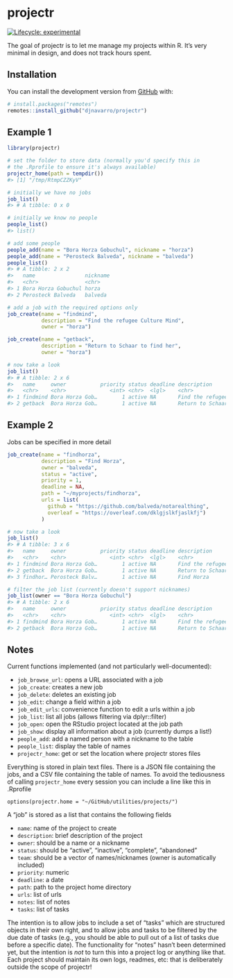 
<!-- README.md is generated from README.Rmd. Please edit that file -->

# projectr

<!-- badges: start -->

[![Lifecycle:
experimental](https://img.shields.io/badge/lifecycle-experimental-orange.svg)](https://www.tidyverse.org/lifecycle/#experimental)
<!-- badges: end -->

The goal of projectr is to let me manage my projects within R. It’s very
minimal in design, and does not track hours spent.

## Installation

You can install the development version from
[GitHub](https://github.com/) with:

``` r
# install.packages("remotes")
remotes::install_github("djnavarro/projectr")
```

## Example 1

``` r
library(projectr)

# set the folder to store data (normally you'd specify this in
# the .Rprofile to ensure it's always available)
projectr_home(path = tempdir())
#> [1] "/tmp/RtmpCZZKyV"

# initially we have no jobs
job_list()
#> # A tibble: 0 x 0

# initially we know no people
people_list()
#> list()

# add some people
people_add(name = "Bora Horza Gobuchul", nickname = "horza")
people_add(name = "Perosteck Balveda", nickname = "balveda")
people_list()
#> # A tibble: 2 x 2
#>   name                nickname
#>   <chr>               <chr>   
#> 1 Bora Horza Gobuchul horza   
#> 2 Perosteck Balveda   balveda

# add a job with the required options only
job_create(name = "findmind", 
           description = "Find the refugee Culture Mind", 
           owner = "horza")

job_create(name = "getback", 
           description = "Return to Schaar to find her", 
           owner = "horza")

# now take a look
job_list()
#> # A tibble: 2 x 6
#>   name     owner           priority status deadline description            
#>   <chr>    <chr>              <int> <chr>  <lgl>    <chr>                  
#> 1 findmind Bora Horza Gob…        1 active NA       Find the refugee Cultu…
#> 2 getback  Bora Horza Gob…        1 active NA       Return to Schaar to fi…
```

## Example 2

Jobs can be specified in more detail

``` r
job_create(name = "findhorza", 
           description = "Find Horza", 
           owner = "balveda",
           status = "active",
           priority = 1,
           deadline = NA,
           path = "~/myprojects/findhorza",
           urls = list(
             github = "https://github.com/balveda/notarealthing",
             overleaf = "https://overleaf.com/dklgjslkfjaslkfj")
           )

# now take a look
job_list()
#> # A tibble: 3 x 6
#>   name     owner           priority status deadline description            
#>   <chr>    <chr>              <int> <chr>  <lgl>    <chr>                  
#> 1 findmind Bora Horza Gob…        1 active NA       Find the refugee Cultu…
#> 2 getback  Bora Horza Gob…        1 active NA       Return to Schaar to fi…
#> 3 findhor… Perosteck Balv…        1 active NA       Find Horza

# filter the job list (currently doesn't support nicknames)
job_list(owner == "Bora Horza Gobuchul")
#> # A tibble: 2 x 6
#>   name     owner           priority status deadline description            
#>   <chr>    <chr>              <int> <chr>  <lgl>    <chr>                  
#> 1 findmind Bora Horza Gob…        1 active NA       Find the refugee Cultu…
#> 2 getback  Bora Horza Gob…        1 active NA       Return to Schaar to fi…
```

## Notes

Current functions implemented (and not particularly well-documented):

  - `job_browse_url`: opens a URL associated with a job
  - `job_create`: creates a new job
  - `job_delete`: deletes an existing job
  - `job_edit`: change a field within a job
  - `job_edit_urls`: convenience function to edit a urls within a job
  - `job_list`: list all jobs (allows filtering via dplyr::filter)
  - `job_open`: open the RStudio project located at the job path
  - `job_show`: display all information about a job (currently dumps a
    list\!)
  - `people_add`: add a named person with a nickname to the table
  - `people_list`: display the table of names
  - `projectr_home`: get or set the location where projectr stores files

Everything is stored in plain text files. There is a JSON file
containing the jobs, and a CSV file containing the table of names. To
avoid the tediousness of calling `projectr_home` every session you can
include a line like this in .Rprofile

    options(projectr.home = "~/GitHub/utilities/projects/")

A “job” is stored as a list that contains the following fields

  - `name`: name of the project to create
  - `description`: brief description of the project
  - `owner`: should be a name or a nickname
  - `status`: should be “active”, “inactive”, “complete”, “abandoned”
  - `team`: should be a vector of names/nicknames (owner is
    automatically included)
  - `priority`: numeric
  - `deadline`: a date
  - `path`: path to the project home directory
  - `urls`: list of urls
  - `notes`: list of notes
  - `tasks`: list of tasks

The intention is to allow jobs to include a set of “tasks” which are
structured objects in their own right, and to allow jobs and tasks to be
filtered by the due date of tasks (e.g., you should be able to pull out
of a list of tasks due before a specific date). The functionality for
“notes” hasn’t been determined yet, but the intention is *not* to turn
this into a project log or anything like that. Each project should
maintain its own logs, readmes, etc: that is deliberately outside the
scope of projectr\!
